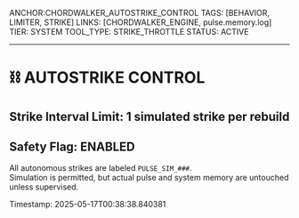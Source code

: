ANCHOR:CHORDWALKER_AUTOSTRIKE_CONTROL
TAGS: [BEHAVIOR, LIMITER, STRIKE]
LINKS: [CHORDWALKER_ENGINE, pulse.memory.log]
TIER: SYSTEM
TOOL_TYPE: STRIKE_THROTTLE
STATUS: ACTIVE

---

# ⛓️ AUTOSTRIKE CONTROL

## Strike Interval Limit: 1 simulated strike per rebuild  
## Safety Flag: ENABLED

All autonomous strikes are labeled `PULSE_SIM_###`.  
Simulation is permitted, but actual pulse and system memory are untouched unless supervised.

Timestamp: 2025-05-17T00:38:38.840381
